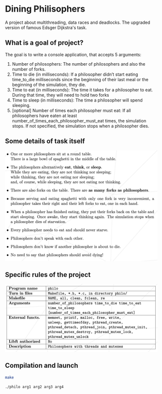 
# Dining Philisophers

A project about multithreading, data races and deadlocks. 
The upgraded version of famous Edsger Dijkstra's task.






## What is a goal of project?

The goal is to write a console application, that accepts 5 arguments: 
1) Number of philosophers: The number of philosophers and also the number of forks.
2) Time to die (in milliseconds): If a philosopher didn’t start eating time_to_die milliseconds since the beginning of their last meal or the beginning of the simulation, they die.
3) Time to eat (in milliseconds): The time it takes for a philosopher to eat. During that time, they will need to hold two forks
4) Time to sleep (in milliseconds): The time a philosopher will spend sleeping. 
5) [optional] Number of times each philosopher must eat: If all philosophers have eaten at least number_of_times_each_philosopher_must_eat times, the simulation stops. If not specified, the simulation stops when a philosopher dies.

## Some details of task itself
![specific rules](pics/overview.png)


## Specific rules of the project

![specific rules](pics/specific_rules.png)


## Compilation and launch

```bash
make
```

```bash
./philo arg1 arg2 arg3 arg4
```
